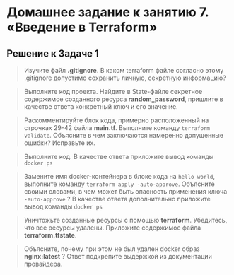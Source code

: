 # Домашнее задание к занятию 7. «Введение в Terraform»

## Решение к Задаче 1

>Изучите файл **.gitignore**. В каком terraform файле согласно этому .gitignore допустимо сохранить личную, секретную информацию?

>Выполните код проекта. Найдите  в State-файле секретное содержимое созданного ресурса **random_password**, пришлите в качестве ответа конкретный ключ и его значение.

>Раскомментируйте блок кода, примерно расположенный на строчках 29-42 файла **main.tf**.
>Выполните команду ```terraform validate```. Объясните в чем заключаются намеренно допущенные ошибки? Исправьте их.

>Выполните код. В качестве ответа приложите вывод команды ```docker ps```

>Замените имя docker-контейнера в блоке кода на ```hello_world```, выполните команду ```terraform apply -auto-approve```.
>Объясните своими словами, в чем может быть опасность применения ключа  ```-auto-approve``` ? В качестве ответа дополнительно приложите вывод команды ```docker ps```

>Уничтожьте созданные ресурсы с помощью **terraform**. Убедитесь, что все ресурсы удалены. Приложите содержимое файла **terraform.tfstate**.

>Объясните, почему при этом не был удален docker образ **nginx:latest** ? Ответ подкрепите выдержкой из документации провайдера.
